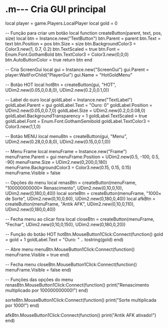 # .m--- Cria GUI principal
local player = game.Players.LocalPlayer
local gold = 0

-- Função para criar um botão
local function createButton(parent, text, pos, size)
    local btn = Instance.new("TextButton")
    btn.Parent = parent
    btn.Text = text
    btn.Position = pos
    btn.Size = size
    btn.BackgroundColor3 = Color3.new(1, 0.7, 0.2)
    btn.TextScaled = true
    btn.Font = Enum.Font.GothamBold
    btn.TextColor3 = Color3.new(0,0,0)
    btn.AutoButtonColor = true
    return btn
end

-- Cria ScreenGui
local gui = Instance.new("ScreenGui")
gui.Parent = player:WaitForChild("PlayerGui")
gui.Name = "HotGoldMenu"

-- Botão HOT
local hotBtn = createButton(gui, "HOT", UDim2.new(0.05,0,0.8,0), UDim2.new(0.2,0,0.1,0))

-- Label do ouro
local goldLabel = Instance.new("TextLabel")
goldLabel.Parent = gui
goldLabel.Text = "Ouro: 0"
goldLabel.Position = UDim2.new(0.05,0,0.7,0)
goldLabel.Size = UDim2.new(0.2,0,0.08,0)
goldLabel.BackgroundTransparency = 1
goldLabel.TextScaled = true
goldLabel.Font = Enum.Font.GothamSemibold
goldLabel.TextColor3 = Color3.new(1,1,0)

-- Botão MENU
local menuBtn = createButton(gui, "Menu", UDim2.new(0.28,0,0.8,0), UDim2.new(0.15,0,0.1,0))

-- Menu Frame
local menuFrame = Instance.new("Frame")
menuFrame.Parent = gui
menuFrame.Position = UDim2.new(0.5, -100, 0.5, -90)
menuFrame.Size = UDim2.new(0,200,0,180)
menuFrame.BackgroundColor3 = Color3.new(0.15, 0.15, 0.15)
menuFrame.Visible = false

-- Opções do menu
local renasBtn = createButton(menuFrame, "100000000000× Renascimento", UDim2.new(0,10,0,10), UDim2.new(0,180,0,40))
local sorteBtn = createButton(menuFrame, "1000× de Sorte", UDim2.new(0,10,0,60), UDim2.new(0,180,0,40))
local afkBtn = createButton(menuFrame, "Antik AFK", UDim2.new(0,10,0,110), UDim2.new(0,180,0,40))

-- Fecha menu ao clicar fora
local closeBtn = createButton(menuFrame, "Fechar", UDim2.new(0,10,0,150), UDim2.new(0,180,0,20))

-- Função do botão HOT
hotBtn.MouseButton1Click:Connect(function()
    gold = gold + 1
    goldLabel.Text = "Ouro: " .. tostring(gold)
end)

-- Abre menu
menuBtn.MouseButton1Click:Connect(function()
    menuFrame.Visible = true
end)

-- Fecha menu
closeBtn.MouseButton1Click:Connect(function()
    menuFrame.Visible = false
end)

-- Funções das opções do menu
renasBtn.MouseButton1Click:Connect(function()
    print("Renascimento multiplicado por 100000000000!")
end)

sorteBtn.MouseButton1Click:Connect(function()
    print("Sorte multiplicada por 1000!")
end)

afkBtn.MouseButton1Click:Connect(function()
    print("Antik AFK ativado!")
end)
